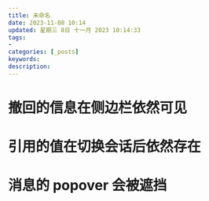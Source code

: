 ```yaml
---
title: 未命名
date: 2023-11-08 10:14
updated: 星期三 8日 十一月 2023 10:14:33
tags: 
- 
categories: [_posts]
keywords:
description: 
---
```


# 撤回的信息在侧边栏依然可见
# 引用的值在切换会话后依然存在
# 消息的 popover 会被遮挡
